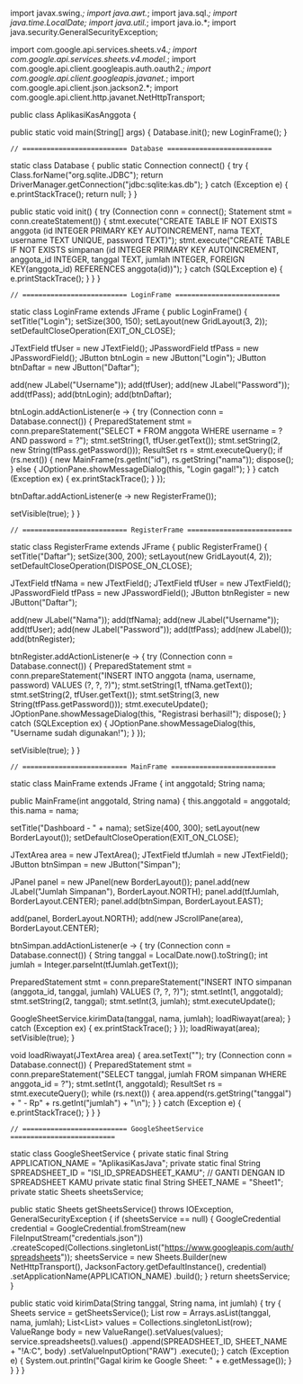 import javax.swing.*;
import java.awt.*;
import java.sql.*;
import java.time.LocalDate;
import java.util.*;
import java.io.*;
import java.security.GeneralSecurityException;

import com.google.api.services.sheets.v4.*;
import com.google.api.services.sheets.v4.model.*;
import com.google.api.client.googleapis.auth.oauth2.*;
import com.google.api.client.googleapis.javanet.*;
import com.google.api.client.json.jackson2.*;
import com.google.api.client.http.javanet.NetHttpTransport;

public class AplikasiKasAnggota {

   public static void main(String[] args) {
        Database.init();
        new LoginFrame();
    }

    // ========================== Database ==========================
   static class Database {
        public static Connection connect() {
            try {
                Class.forName("org.sqlite.JDBC");
                return DriverManager.getConnection("jdbc:sqlite:kas.db");
            } catch (Exception e) {
                e.printStackTrace();
                return null;
            }
        }

   public static void init() {
            try (Connection conn = connect(); Statement stmt = conn.createStatement()) {
                stmt.execute("CREATE TABLE IF NOT EXISTS anggota (id INTEGER PRIMARY KEY AUTOINCREMENT, nama TEXT, username TEXT UNIQUE, password TEXT)");
                stmt.execute("CREATE TABLE IF NOT EXISTS simpanan (id INTEGER PRIMARY KEY AUTOINCREMENT, anggota_id INTEGER, tanggal TEXT, jumlah INTEGER, FOREIGN KEY(anggota_id) REFERENCES anggota(id))");
            } catch (SQLException e) {
                e.printStackTrace();
            }
        }
    }

    // ========================== LoginFrame ==========================
   static class LoginFrame extends JFrame {
        public LoginFrame() {
            setTitle("Login");
            setSize(300, 150);
            setLayout(new GridLayout(3, 2));
            setDefaultCloseOperation(EXIT_ON_CLOSE);

   JTextField tfUser = new JTextField();
            JPasswordField tfPass = new JPasswordField();
            JButton btnLogin = new JButton("Login");
            JButton btnDaftar = new JButton("Daftar");

  add(new JLabel("Username"));
            add(tfUser);
            add(new JLabel("Password"));
            add(tfPass);
            add(btnLogin);
            add(btnDaftar);

   btnLogin.addActionListener(e -> {
                try (Connection conn = Database.connect()) {
                    PreparedStatement stmt = conn.prepareStatement("SELECT * FROM anggota WHERE username = ? AND password = ?");
                    stmt.setString(1, tfUser.getText());
                    stmt.setString(2, new String(tfPass.getPassword()));
                    ResultSet rs = stmt.executeQuery();
                    if (rs.next()) {
                        new MainFrame(rs.getInt("id"), rs.getString("nama"));
                        dispose();
                    } else {
                        JOptionPane.showMessageDialog(this, "Login gagal!");
                    }
                } catch (Exception ex) {
                    ex.printStackTrace();
                }
            });

   btnDaftar.addActionListener(e -> new RegisterFrame());

   setVisible(true);
        }
    }

    // ========================== RegisterFrame ==========================
   static class RegisterFrame extends JFrame {
        public RegisterFrame() {
            setTitle("Daftar");
            setSize(300, 200);
            setLayout(new GridLayout(4, 2));
            setDefaultCloseOperation(DISPOSE_ON_CLOSE);

   JTextField tfNama = new JTextField();
            JTextField tfUser = new JTextField();
            JPasswordField tfPass = new JPasswordField();
            JButton btnRegister = new JButton("Daftar");

   add(new JLabel("Nama"));
            add(tfNama);
            add(new JLabel("Username"));
            add(tfUser);
            add(new JLabel("Password"));
            add(tfPass);
            add(new JLabel());
            add(btnRegister);

  btnRegister.addActionListener(e -> {
                try (Connection conn = Database.connect()) {
                    PreparedStatement stmt = conn.prepareStatement("INSERT INTO anggota (nama, username, password) VALUES (?, ?, ?)");
                    stmt.setString(1, tfNama.getText());
                    stmt.setString(2, tfUser.getText());
                    stmt.setString(3, new String(tfPass.getPassword()));
                    stmt.executeUpdate();
                    JOptionPane.showMessageDialog(this, "Registrasi berhasil!");
                    dispose();
                } catch (SQLException ex) {
                    JOptionPane.showMessageDialog(this, "Username sudah digunakan!");
                }
            });

   setVisible(true);
        }
    }

    // ========================== MainFrame ==========================
   static class MainFrame extends JFrame {
        int anggotaId;
        String nama;

   public MainFrame(int anggotaId, String nama) {
            this.anggotaId = anggotaId;
            this.nama = nama;

   setTitle("Dashboard - " + nama);
            setSize(400, 300);
            setLayout(new BorderLayout());
            setDefaultCloseOperation(EXIT_ON_CLOSE);

   JTextArea area = new JTextArea();
            JTextField tfJumlah = new JTextField();
            JButton btnSimpan = new JButton("Simpan");

   JPanel panel = new JPanel(new BorderLayout());
            panel.add(new JLabel("Jumlah Simpanan"), BorderLayout.NORTH);
            panel.add(tfJumlah, BorderLayout.CENTER);
            panel.add(btnSimpan, BorderLayout.EAST);

   add(panel, BorderLayout.NORTH);
            add(new JScrollPane(area), BorderLayout.CENTER);

  btnSimpan.addActionListener(e -> {
                try (Connection conn = Database.connect()) {
                    String tanggal = LocalDate.now().toString();
                    int jumlah = Integer.parseInt(tfJumlah.getText());

  PreparedStatement stmt = conn.prepareStatement("INSERT INTO simpanan (anggota_id, tanggal, jumlah) VALUES (?, ?, ?)");
                    stmt.setInt(1, anggotaId);
                    stmt.setString(2, tanggal);
                    stmt.setInt(3, jumlah);
                    stmt.executeUpdate();

  GoogleSheetService.kirimData(tanggal, nama, jumlah);
                    loadRiwayat(area);
                } catch (Exception ex) {
                    ex.printStackTrace();
                }
            });  loadRiwayat(area);
            setVisible(true);
        }

 void loadRiwayat(JTextArea area) {
            area.setText("");
            try (Connection conn = Database.connect()) {
                PreparedStatement stmt = conn.prepareStatement("SELECT tanggal, jumlah FROM simpanan WHERE anggota_id = ?");
                stmt.setInt(1, anggotaId);
                ResultSet rs = stmt.executeQuery();
                while (rs.next()) {
                    area.append(rs.getString("tanggal") + " - Rp" + rs.getInt("jumlah") + "\n");
                }
            } catch (Exception e) {
                e.printStackTrace();
            }
        }
    }

    // ========================== GoogleSheetService ==========================
static class GoogleSheetService {
        private static final String APPLICATION_NAME = "AplikasiKasJava";
        private static final String SPREADSHEET_ID = "ISI_ID_SPREADSHEET_KAMU"; // GANTI DENGAN ID SPREADSHEET KAMU
        private static final String SHEET_NAME = "Sheet1";
        private static Sheets sheetsService;

 public static Sheets getSheetsService() throws IOException, GeneralSecurityException {
            if (sheetsService == null) {
                GoogleCredential credential = GoogleCredential.fromStream(new FileInputStream("credentials.json"))
                        .createScoped(Collections.singletonList("https://www.googleapis.com/auth/spreadsheets"));
                sheetsService = new Sheets.Builder(new NetHttpTransport(), JacksonFactory.getDefaultInstance(), credential)
                        .setApplicationName(APPLICATION_NAME)
                        .build();
            }
            return sheetsService;
        }

 public static void kirimData(String tanggal, String nama, int jumlah) {
            try {
                Sheets service = getSheetsService();
                List<Object> row = Arrays.asList(tanggal, nama, jumlah);
                List<List<Object>> values = Collections.singletonList(row);
                ValueRange body = new ValueRange().setValues(values);
                service.spreadsheets().values()
                        .append(SPREADSHEET_ID, SHEET_NAME + "!A:C", body)
                        .setValueInputOption("RAW")
                        .execute();
            } catch (Exception e) {
                System.out.println("Gagal kirim ke Google Sheet: " + e.getMessage());
            }
        }
    }
}

